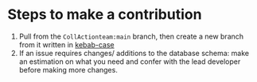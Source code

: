 # Steps to make a contribution

1. Pull from the `CollActionteam:main` branch, then create a new branch from it written in [kebab-case](https://betterprogramming.pub/string-case-styles-camel-pascal-snake-and-kebab-case-981407998841)
2. If an issue requires changes/ additions to the database schema: make an estimation on what you need and confer with the lead developer before making more changes.
